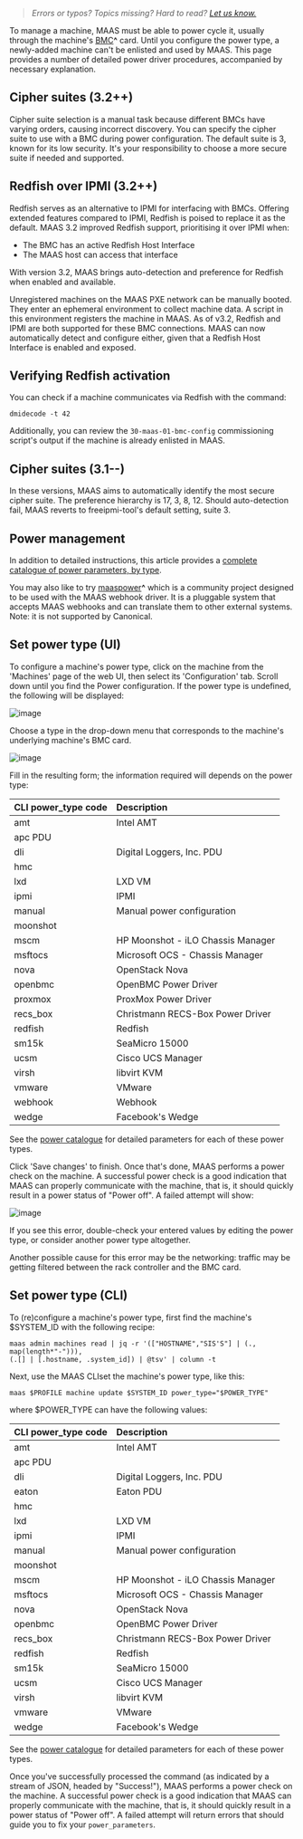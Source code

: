 > *Errors or typos? Topics missing? Hard to read? <a href="https://docs.google.com/forms/d/e/1FAIpQLScIt3ffetkaKW3gDv6FDk7CfUTNYP_HGmqQotSTtj2htKkVBw/viewform?usp=pp_url&entry.1739714854=https://maas.io/docs/setting-up-power-drivers" target = "_blank">Let us know.</a>*

To manage a machine, MAAS must be able to power cycle it, usually through the machine's [BMC](https://en.wikipedia.org/wiki/Intelligent_Platform_Management_Interface#Baseboard_management_controller)**^** card. Until you configure the power type, a newly-added machine can't be enlisted and used by MAAS.  This page provides a number of detailed power driver procedures, accompanied by necessary explanation.

## Cipher suites (3.2++) 

Cipher suite selection is a manual task because different BMCs have varying orders, causing incorrect discovery. You can specify the cipher suite to use with a BMC during power configuration. The default suite is 3, known for its low security. It's your responsibility to choose a more secure suite if needed and supported.

## Redfish over IPMI (3.2++)

Redfish serves as an alternative to IPMI for interfacing with BMCs. Offering extended features compared to IPMI, Redfish is poised to replace it as the default.
MAAS 3.2 improved Redfish support, prioritising it over IPMI when:

- The BMC has an active Redfish Host Interface
- The MAAS host can access that interface

With version 3.2, MAAS brings auto-detection and preference for Redfish when enabled and available.

Unregistered machines on the MAAS PXE network can be manually booted. They enter an ephemeral environment to collect machine data. A script in this environment registers the machine in MAAS. As of v3.2, Redfish and IPMI are both supported for these BMC connections. MAAS can now automatically detect and configure either, given that a Redfish Host Interface is enabled and exposed.

## Verifying Redfish activation

You can check if a machine communicates via Redfish with the command:

```nohighlight
dmidecode -t 42
```

Additionally, you can review the `30-maas-01-bmc-config` commissioning script's output if the machine is already enlisted in MAAS.

## Cipher suites (3.1--)

In these versions, MAAS aims to automatically identify the most secure cipher suite. The preference hierarchy is 17, 3, 8, 12. Should auto-detection fail, MAAS reverts to freeipmi-tool's default setting, suite 3.

## Power management

In addition to detailed instructions, this article provides a [complete catalogue of power parameters, by type](#heading--power-catalogue).

You may also like to try [maaspower](https://gilesknap.github.io/maaspower/main/index.html)**^** which is a community project designed to be used with the MAAS webhook driver. It is a pluggable system that accepts MAAS webhooks and can translate them to other external systems. Note: it is not supported by Canonical.

## Set power type (UI)

To configure a machine's power type, click on the machine from the 'Machines' page of the web UI, then select its 'Configuration' tab. Scroll down until you find the Power configuration. If the power type is undefined, the following will be displayed:

![image](upload://bmTgfRdqvcU7daTHviqxmyX0qSY.png)

Choose a type in the drop-down menu that corresponds to the machine's underlying machine's BMC card.

![image](upload://pRhPcwG91d7U3gHhhXbMC1vUFl0.png)

Fill in the resulting form; the information required will depends on the power type:

| CLI power_type code | Description |
|:--------------------|:------------|
| amt |Intel AMT |
| apc PDU |
| dli | Digital Loggers, Inc. PDU |
| hmc |
| lxd | LXD VM |
| ipmi | IPMI |
| manual | Manual power configuration |
| moonshot |
| mscm | HP Moonshot - iLO Chassis Manager |
| msftocs | Microsoft OCS - Chassis Manager |
| nova | OpenStack Nova |
| openbmc | OpenBMC Power Driver |
| proxmox | ProxMox Power Driver |
| recs_box | Christmann RECS-Box Power Driver |
| redfish | Redfish |
| sm15k | SeaMicro 15000 |
| ucsm | Cisco UCS Manager |
| virsh | libvirt KVM |
| vmware | VMware |
| webhook | Webhook |
| wedge | Facebook's Wedge |

See the [power catalogue](/t/how-to-set-up-power-drivers/5146) for detailed parameters for each of these power types.

Click 'Save changes' to finish. Once that's done, MAAS performs a power check on the machine. A successful power check is a good indication that MAAS can properly communicate with the machine, that is, it should quickly result in a power status of "Power off". A failed attempt will show:

![image](upload://8xktkC3LBHrHLRgEFzs6AFDjrrn.png)

If you see this error, double-check your entered values by editing the power type, or  consider another power type altogether.

Another possible cause for this error may be the networking: traffic may be getting filtered between the rack controller and the BMC card.

## Set power type (CLI)
To (re)configure a machine's power type, first find the machine's $SYSTEM_ID with the following recipe:

```nohighlight
maas admin machines read | jq -r '(["HOSTNAME","SIS'S"] | (., map(length*"-"))),
(.[] | [.hostname, .system_id]) | @tsv' | column -t
```

Next, use the MAAS CLIset the machine's power type, like this:

    maas $PROFILE machine update $SYSTEM_ID power_type="$POWER_TYPE"

where $POWER_TYPE can have the following values:

| CLI power_type code | Description |
|:-----|:-----|
| amt |Intel AMT |
| apc PDU |
| dli | Digital Loggers, Inc. PDU |
| eaton | Eaton PDU |
| hmc |
| lxd | LXD VM |
| ipmi | IPMI |
| manual | Manual power configuration |
| moonshot |
| mscm | HP Moonshot - iLO Chassis Manager |
| msftocs | Microsoft OCS - Chassis Manager |
| nova | OpenStack Nova |
| openbmc | OpenBMC Power Driver |
| recs_box | Christmann RECS-Box Power Driver |
| redfish | Redfish |
| sm15k | SeaMicro 15000 |
| ucsm | Cisco UCS Manager |
| virsh | libvirt KVM |
| vmware | VMware |
| wedge | Facebook's Wedge |

See the [power catalogue](/t/how-to-set-up-power-drivers/5146) for detailed parameters for each of these power types.

Once you've successfully processed the command (as indicated by a stream of JSON, headed by "Success!"), MAAS performs a power check on the machine. A successful power check is a good indication that MAAS can properly communicate with the machine, that is, it should quickly result in a power status of "Power off". A failed attempt will return errors that should guide you to fix your `power_parameters`.